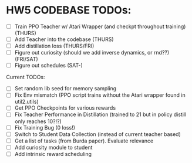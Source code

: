 # HW5 CODEBASE TODOs:
- [ ] Train PPO Teacher w/ Atari Wrapper (and checkpt throughout training) (THURS)
- [ ] Add Teacher into the codebase (THURS)
- [ ] Add distillation loss (THURS/FRI)
- [ ] Figure out curiosity (should we add inverse dynamics, or rnd??) (FRI/SAT)
- [ ] Figure out schedules (SAT-)

Current TODOs:
- [ ] Set random lib seed for memory sampling
- [ ] Fix Env mismatch (PPO script trains without the Atari wrapper found in util2.utils)
- [ ] Get PPO Checkpoints for various rewards
- [ ] Fix Teacher Performance in Distillation (trained to 21 but in policy distill only reaches 10?!?)
- [ ] Fix Training Bug (0 loss!)
- [ ] Switch to Student Data Collection (instead of current teacher based)
- [ ] Get a list of tasks (from Burda paper). Evaluate relevance
- [ ] Add curiosity module to student
- [ ] Add intrinsic reward scheduling